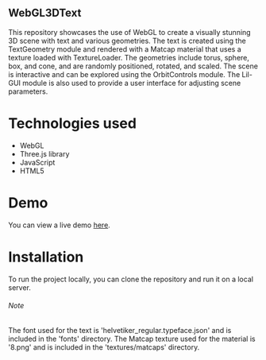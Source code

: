 ## WebGL3DText
This repository showcases the use of WebGL to create a visually stunning 3D scene with text and various geometries. The text is created using the TextGeometry module and rendered with a Matcap material that uses a texture loaded with TextureLoader. The geometries include torus, sphere, box, and cone, and are randomly positioned, rotated, and scaled. The scene is interactive and can be explored using the OrbitControls module. The Lil-GUI module is also used to provide a user interface for adjusting scene parameters.

# Technologies used
- WebGL
- Three.js library
- JavaScript
- HTML5

# Demo
You can view a live demo [here](https://anastasiyanikalayeva.github.io/WebGL3DText/).

# Installation
To run the project locally, you can clone the repository and run it on a local server.

###### Note
The font used for the text is 'helvetiker_regular.typeface.json' and is included in the 'fonts' directory. The Matcap texture used for the material is '8.png' and is included in the 'textures/matcaps' directory.